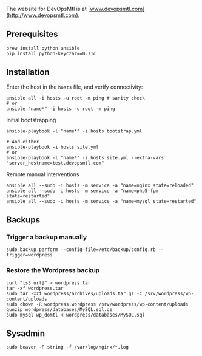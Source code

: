 The website for DevOpsMtl is at [www.devopsmtl.com](http://www.devopsmtl.com).

## Prerequisites

```
brew install python ansible
pip install python-keyczar==0.71c
```

## Installation

Enter the host in the `hosts` file, and verify connectivity:

```
ansible all -i hosts -u root -m ping # sanity check
# or
ansible "name*" -i hosts -u root -m ping
```

Initial bootstrapping

```
ansible-playbook -l "name*" -i hosts bootstrap.yml

# And either
ansible-playbook -i hosts site.yml
# or
ansible-playbook -l "name*" -i hosts site.yml --extra-vars "server_hostname=test.devopsmtl.com"
```

Remote manual interventions

```
ansible all --sudo -i hosts -m service -a "name=nginx state=reloaded"
ansible all --sudo -i hosts -m service -a "name=php5-fpm state=restarted"
ansible all --sudo -i hosts -m service -a "name=mysql state=restarted"
```


## Backups

### Trigger a backup manually

```
sudo backup perform --config-file=/etc/backup/config.rb --trigger=wordpress
```

### Restore the Wordpress backup

```
curl "[s3 url]" > wordpress.tar
tar -xf wordpress.tar
sudo tar -xzf wordpress/archives/uploads.tar.gz -C /srv/wordpress/wp-content/uploads
sudo chown -R wordpress.wordpress /srv/wordpress/wp-content/uploads
gunzip wordpress/databases/MySQL.sql.gz
sudo mysql wp_domtl < wordpress/databases/MySQL.sql
```

## Sysadmin

```
sudo beaver -F string -f /var/log/nginx/*.log
```
